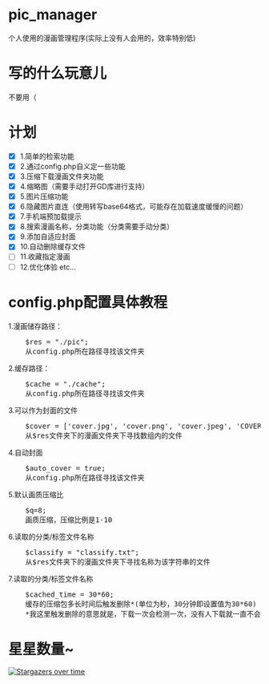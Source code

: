 # pic_manager
个人使用的漫画管理程序(实际上没有人会用的，效率特别低)

# 写的什么玩意儿
不要用（

# 计划
- [x] 1.简单的检索功能
- [x] 2.通过config.php自义定一些功能
- [x] 3.压缩下载漫画文件夹功能
- [x] 4.缩略图（需要手动打开GD库进行支持）
- [x] 5.图片压缩功能
- [x] 6.隐藏图片直连（使用转写base64格式，可能存在加载速度缓慢的问题）
- [x] 7.手机端预加载提示
- [x] 8.搜索漫画名称，分类功能（分类需要手动分类）
- [x] 9.添加自适应封面
- [x] 10.自动删除缓存文件
- [ ] 11.收藏指定漫画
- [ ] 12.优化体验 etc... 

# config.php配置具体教程
1.漫画储存路径：
<pre>
    $res = "./pic";
    从config.php所在路径寻找该文件夹
</pre>
2.缓存路径：
<pre>
    $cache = "./cache";
    从config.php所在路径寻找该文件夹
</pre>
3.可以作为封面的文件
<pre>
    $cover = ['cover.jpg', 'cover.png', 'cover.jpeg', 'COVER.jpg', 'COVER.png', 'COVER.jpeg', 'COVER.JPG', 'COVER.JPEG', 'COVER.PNG', '1.jpg', '1.png', '1.jpeg', '01.jpg', '01.png', '01.jpeg', '1.JPG', '1.PNG', '1.JPEG','01.JPG', '01.PNG', '01.JPEG','0.jpg','0.jpeg','0.png','0.JPG','0.PNG','0.JPEG'];
    从$res文件夹下的漫画文件夹下寻找数组内的文件
</pre>
4.自动封面
<pre>
    $auto_cover = true;
    从config.php所在路径寻找该文件夹
</pre>
5.默认画质压缩比
<pre>
    $q=8;
    画质压缩，压缩比例是1-10
</pre>
6.读取的分类/标签文件名称
<pre>
    $classify = "classify.txt";
    从$res文件夹下的漫画文件夹下寻找名称为该字符串的文件
</pre>
7.读取的分类/标签文件名称
<pre>
    $cached_time = 30*60;
    缓存的压缩包多长时间后触发删除*(单位为秒，30分钟即设置值为30*60)
    *我这里触发删除的意思就是，下载一次会检测一次，没有人下载就一直不会检测~
</pre>
# 星星数量~
[![Stargazers over time](https://starchart.cc/huankong233/pic_manager.svg)](https://starchart.cc/huankong233/pic_manager)
